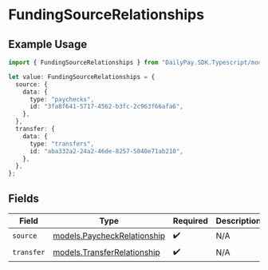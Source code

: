 # FundingSourceRelationships

## Example Usage

```typescript
import { FundingSourceRelationships } from "DailyPay.SDK.Typescript/models";

let value: FundingSourceRelationships = {
  source: {
    data: {
      type: "paychecks",
      id: "3fa8f641-5717-4562-b3fc-2c963f66afa6",
    },
  },
  transfer: {
    data: {
      type: "transfers",
      id: "aba332a2-24a2-46de-8257-5040e71ab210",
    },
  },
};
```

## Fields

| Field                                                            | Type                                                             | Required                                                         | Description                                                      |
| ---------------------------------------------------------------- | ---------------------------------------------------------------- | ---------------------------------------------------------------- | ---------------------------------------------------------------- |
| `source`                                                         | [models.PaycheckRelationship](../models/paycheckrelationship.md) | :heavy_check_mark:                                               | N/A                                                              |
| `transfer`                                                       | [models.TransferRelationship](../models/transferrelationship.md) | :heavy_check_mark:                                               | N/A                                                              |